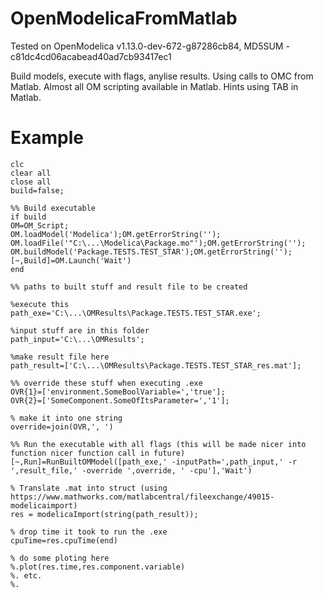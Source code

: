 # OpenModelicaFromMatlab
Tested on OpenModelica v1.13.0-dev-672-g87286cb84,  MD5SUM - c81dc4cd06acabead40ad7cb93417ec1

Build models, execute with flags, anylise results.
Using calls to OMC from Matlab.
Almost all OM scripting available in Matlab.
Hints using TAB in Matlab.

# Example
```
clc
clear all
close all
build=false;

%% Build executable
if build
OM=OM_Script;
OM.loadModel('Modelica');OM.getErrorString('');
OM.loadFile('"C:\...\Modelica\Package.mo"');OM.getErrorString('');
OM.buildModel('Package.TESTS.TEST_STAR');OM.getErrorString('');
[~,Build]=OM.Launch('Wait')
end

%% paths to built stuff and result file to be created

%execute this
path_exe='C:\...\OMResults\Package.TESTS.TEST_STAR.exe';

%input stuff are in this folder
path_input='C:\...\OMResults';

%make result file here
path_result=['C:\...\OMResults\Package.TESTS.TEST_STAR_res.mat'];

%% override these stuff when executing .exe
OVR{1}=['environment.SomeBoolVariable=','true'];
OVR{2}=['SomeComponent.SomeOfItsParameter=','1'];

% make it into one string
override=join(OVR,', ')

%% Run the executable with all flags (this will be made nicer into function nicer function call in future)
[~,Run]=RunBuiltOMModel([path_exe,' -inputPath=',path_input,' -r ',result_file,' -override ',override, ' -cpu'],'Wait')

% Translate .mat into struct (using https://www.mathworks.com/matlabcentral/fileexchange/49015-modelicaimport)
res = modelicaImport(string(path_result));

% drop time it took to run the .exe 
cpuTime=res.cpuTime(end)

% do some ploting here
%.plot(res.time,res.component.variable)
%. etc.
%.
```

